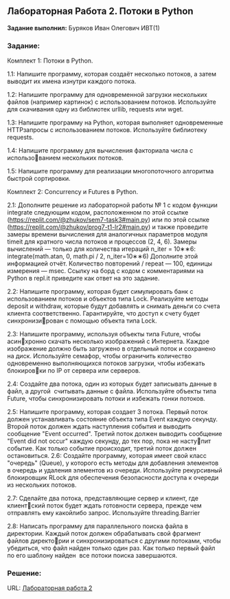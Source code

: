 ## Лабораторная Работа 2. Потоки в Python

**Задание выполнил:** Буряков Иван Олегович ИВТ(1)

### Задание: 
Комплект 1: Потоки в Python.

1.1: Напишите программу, которая создаёт несколько потоков, а затем выводит их имена изнутри каждого потока.

1.2: Напишите программу для одновременной загрузки нескольких файлов (например картинок) с использованием потоков. Используйте для скачивания одну из библиотек urllib, requests или wget.

1.3: Напишите программу на Python, которая выполняет одновременные HTTP­запросы с использованием потоков. Используйте библиотеку requests.

1.4: Напишите программу для вычисления факториала числа с использованием нескольких потоков.

1.5: Напишите программу для реализации многопоточного алгоритма быстрой сортировки.

Комплект 2: Concurrency и Futures в Python.

2.1: Дополните решение из лабораторной работы № 1 с кодом функции integrate следующим кодом, расположенном по этой ссылке (https://replit.com/@zhukov/sem7-task3#main.py) или по этой ссылке (https://replit.com/@zhukov/prog7-t1-lr2#main.py) и также проведите замеры времени вычисления для аналогичных параметров модуля timeit для кратного числа потоков и процессов (2, 4, 6). Замеры вычислений — только для количества итераций n_iter = 10∗∗6:
integrate(math.atan, 0, math.pi / 2, n_iter=10∗∗6) 
Дополните этой информацией отчёт. Количество повторений / repeat — 100, единицы измерения — msec. Ссылку на борд с кодом с комментариями на Python в repl.it приведите как ответ на это задание.

2.2: Напишите программу, которая будет симулировать банк с использованием потоков и объектов типа Lock. Реализуйте методы deposit и withdraw, которые будут добавлять и снимать деньги со счета клиента соответственно. Гарантируйте, что доступ к счету будет синхронизирован с помощью объекта типа Lock.

2.3: Напишите программу, используя объекты типа Future, чтобы асинхронно скачать несколько изображений с Интернета. Каждое изображение должно быть загружено в отдельный поток и сохранено на диск. Используйте семафор, чтобы ограничить количество одновременно выполняющихся потоков загрузки, чтобы избежать блокировки по IP от сервера или серверов.

2.4: Создайте два потока, один из которых будет записывать данные в файл, а другой ­ считывать данные с файла. Используйте объекты типа Future, чтобы синхронизировать потоки и избежать гонки потоков.

2.5: Напишите программу, которая создает 3 потока. Первый поток должен устанавливать состояние объекта типа Event каждую секунду. Второй поток должен ждать наступления события и выводить сообщение "Event occurred". Третий поток должен выводить сообщение "Event did not occur" каждую секунду, до тех пор, пока не наступит событие. Как только событие происходит, третий поток должен остановиться.
2.6: Создайте программу, которая имеет свой класс "очередь" (Queue), у которого есть методы для добавления элементов в очередь и удаления элементов из очереди. Используйте рекурсивный блокировщик RLock для обеспечения безопасности доступа к очереди из нескольких потоков.

2.7: Сделайте два потока, представляющие сервер и клиент, где клиентский поток будет ждать готовности сервера, прежде чем отправлять ему какой­либо запрос. Используйте threading.Barrier

2.8: Написать программу для параллельного поиска файла в директории.
Каждый поток должен обрабатывать свой фрагмент файлов директории и синхронизироваться с другими потоками, чтобы убедиться, что файл найден только один раз. Как только первый файл по его шаблону найден ­ все потоки поиска завершаются.



### Решение:


URL: [Лабораторная работа 2](https://replit.com/@Buryackov-Ivan/)


